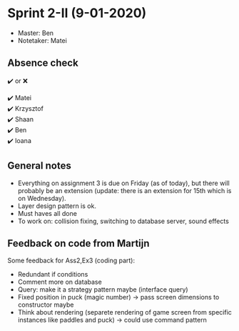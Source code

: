 # Sprint 2-II (9-01-2020)
- Master: Ben
- Notetaker: Matei

## Absence check
:heavy_check_mark: or :x: <br/>

:heavy_check_mark: Matei<br/>
:heavy_check_mark: Krzysztof<br/>
:heavy_check_mark: Shaan<br/>
:heavy_check_mark: Ben<br/>
:heavy_check_mark: Ioana<br/>

## General notes
- Everything on assignment 3 is due on Friday (as of today), but there will probably be an extension (update: there is an extension for 15th which is on Wednesday).
- Layer design pattern is ok.
- Must haves all done
- To work on: collision fixing, switching to database server, sound effects
## Feedback on code from Martijn
Some feedback for Ass2,Ex3 (coding part):
- Redundant if conditions
- Comment more on database
- Query: make it a strategy pattern maybe (interface query)
- Fixed position in puck (magic number) -> pass screen dimensions to constructor maybe
- Think about rendering (separete rendering of game screen from specific instances like paddles and puck) -> could use command pattern
